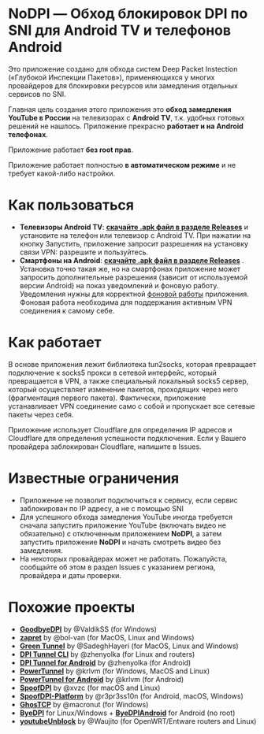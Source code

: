 NoDPI — Обход блокировок DPI по SNI для Android TV и телефонов Android 
=========================

Это приложение создано для обхода систем Deep Packet Instection («Глубокой Инспекции Пакетов»), применяющихся у многих провайдеров для блокировки ресурсов или замедления отдельных сервисов по SNI.

Главная цель создания этого приложения это **обход замедления YouTube в России** на телевизорах с **Android TV**, т.к. удобных готовых решений не нашлось. Приложение прекрасно **работает и на Android телефонах**.

Приложение работает **без root прав**.

Приложение работает полностью **в автоматическом режиме** и не требует какой-либо настройки. 

# Как пользоваться

* **Телевизоры Android TV**: **[скачайте .apk файл в разделе Releases](https://github.com/raspabamos/nodpi/releases)** и установите на телефон или телевизор с Android TV. При нажатии на кнопку Запустить, приложение запросит разрешения на установку связи VPN: разрешите и пользуйтесь. 
* **Смартфоны на Android**: **[скачайте .apk файл в разделе Releases](https://github.com/raspabamos/nodpi/releases)** . Установка точно такая же, но на смартфонах приложение может запросить дополнительные разрешения (зависит от используемой версии Android) на показ уведомлений и фоновую работу. Уведомления нужны для корректной [фоновой работы](https://developer.android.com/develop/background-work/services/foreground-services) приложения. Фоновая работа необходима для поддержания активным VPN соединения к самому себе.

# Как работает

В основе приложения лежит библиотека tun2socks, которая превращает подключение к socks5 прокси в сетевой интерфейс, который превращается в VPN, а также специальный локальный socks5 сервер, который осуществляет изменение пакетов, проходящих через него (фрагментация первого пакета). Фактически, приложение устанавливает VPN соединение само с собой и пропускает все сетевые пакеты через себя.

Приложение использует Cloudflare для определения IP адресов и Cloudflare для определения успешности подключения. Если у Вашего провайдера заблокирован Cloudflare, напишите в Issues.

# Известные ограничения

* Приложение не позволит подключиться к сервису, если сервис заблокирован по IP адресу, а не с помощью SNI
* Для успешного обхода замедления YouTube иногда требуется сначала запустить приложение YouTube (включать видео не обязательно) с отключенным приложением **NoDPI**, а затем запустить приложение **NoDPI** и начать смотреть видео без замедления.
* На некоторых провайдерах может не работать. Пожалуйста, сообщайте об этом в раздел Issues с указанием региона, провайдера и даты проверки. 

# Похожие проекты

- **[GoodbyeDPI](https://github.com/ValdikSS/GoodbyeDPI)** by @ValdikSS (for Windows)
- **[zapret](https://github.com/bol-van/zapret)** by @bol-van (for MacOS, Linux and Windows)
- **[Green Tunnel](https://github.com/SadeghHayeri/GreenTunnel)** by @SadeghHayeri (for MacOS, Linux and Windows)
- **[DPI Tunnel CLI](https://github.com/nomoresat/DPITunnel-cli)** by @zhenyolka (for Linux and routers)
- **[DPI Tunnel for Android](https://github.com/nomoresat/DPITunnel-android)** by @zhenyolka (for Android)
- **[PowerTunnel](https://github.com/krlvm/PowerTunnel)** by @krlvm (for Windows, MacOS and Linux)
- **[PowerTunnel for Android](https://github.com/krlvm/PowerTunnel-Android)** by @krlvm (for Android)
- **[SpoofDPI](https://github.com/xvzc/SpoofDPI)** by @xvzc (for macOS and Linux)
- **[SpoofDPI-Platform](https://github.com/r3pr3ss10n/SpoofDPI-Platform)** by @r3pr3ss10n (for Android, macOS, Windows)
- **[GhosTCP](https://github.com/macronut/ghostcp)** by @macronut (for Windows)
- **[ByeDPI](https://github.com/hufrea/byedpi)** for Linux/Windows + **[ByeDPIAndroid](https://github.com/dovecoteescapee/ByeDPIAndroid/)** for Android (no root)
- **[youtubeUnblock](https://github.com/Waujito/youtubeUnblock/)** by @Waujito (for OpenWRT/Entware routers and Linux)

